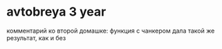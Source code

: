 # avtobreya 3 year
комментарий ко второй домашке: функция с чанкером дала такой же результат, как и без
